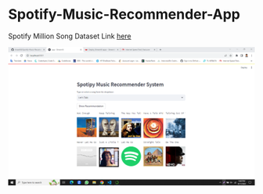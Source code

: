 # Spotify-Music-Recommender-App


Spotify Million Song Dataset Link [here](https://www.kaggle.com/datasets/notshrirang/spotify-million-song-dataset)

![](https://github.com/Anas436/Spotify-Music-Recommender-App/blob/main/demo.png)
